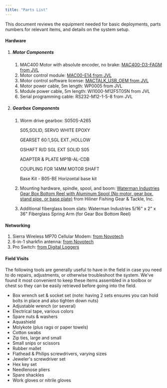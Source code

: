 ```yaml
---
title: "Parts List"
---
```


This document reviews the equipment needed for basic deployments, parts numbers for relevant items, and details on the system setup.

#### Hardware

1. ##### Motor Components

   1. MAC400 Motor with absolute encoder, no brake: [MAC400-D3-FAGM from JVL](https://www.jvl.dk/703/mac400-integrated-servo-motor)
   2. Motor control module: [MAC00-E14 from JVL](https://www.jvl.dk/806/industrial-ethernet-mac)
   3. Motor control software license: [MACTALK_USB_OEM from JVL](https://www.jvl.dk/523/software-mac-motor)
   4. Motor power cable, 5m length: WP0005 from JVL
   5. Module power cable, 5m length: WI1000-M12F5T05N from JVL
   6. Serial programming cable: RS232-M12-1-5-8 from JVL

2. ##### Gearbox Components

   1. Worm drive gearbox: S050S-A265

      S05,SOLID, SERVO WHITE EPOXY
   
      GEARSET 60:1,SGL EXT.,HOLLOW
   
      GSHAFT R/D SGL EXT SOLID S05

      ADAPTER & PLATE MP1B-AL-CDB

      COUPLING FOR 14MM MOTOR SHAFT

      Base Kit - B05-BE  Horizontal base kit
   
   2. Mounting hardware, spindle, spool, and boom: [Waterman Industries Gear Box Bottom Reel with Aluminum Spool (No motor, gear box, stand pipe, or base plate)](https://hiliner.com/product-catalog/deep-water-reels/waterman-industries-deep-water-reels-manual-electric-or-hydraulic/) from Hiliner Fishing Gear & Tackle, Inc.
   
   3. Additional fiberglass boom slats: Waterman Industries 5/16" x 2" x 36" Fiberglass Spring Arm (for Gear Box Bottom Reel)



#### Networking

1. Sierra Wireless MP70 Cellular Modem: [from Novotech](https://novotech.com/mp70-105.html)
2.  6-in-1 sharkfin antenna: [from Novotech](https://novotech.com/6-in-1-airlink-antenna-294.html)
3. Pro Switch: [from Digital Loggers](https://dlidirect.com/products/new-pro-switch)



#### Field Visits

The following tools are generally useful to have in the field in case you need to do repairs, adjustments, or otherwise troubleshoot the system. We've found it most convenient to keep these items assembled in a toolbox or chest so they can be easily retrieved before going into the field.

- Box wrench set & socket set (note: having 2 sets ensures you can hold bolts in place and also tighten down nuts)
- Adjustable wrench (or several)
- Electrical tape, various colors
- Spare nuts & washers
- Aquashield
- Molykote (plus rags or paper towels)
- Cotton swabs
- Zip ties, large and small
- Small snips or scissors
- Rubber mallet
- Flathead & Philips screwdrivers, varying sizes
- Jeweler's screwdriver set
- Hex key set
- Needlenose pliers
- Spare shackles
- Work gloves or nitrile gloves